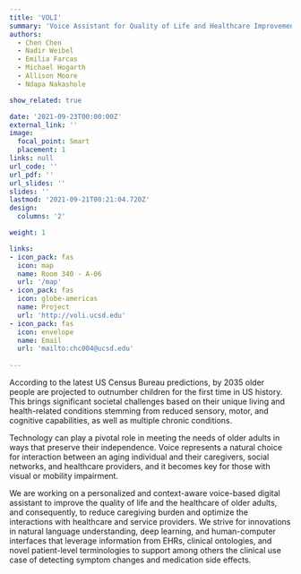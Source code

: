 ```yaml
---
title: 'VOLI'
summary: 'Voice Assistant for Quality of Life and Healthcare Improvement in Aging Populations'
authors: 
  - Chen Chen
  - Nadir Weibel
  - Emilia Farcas
  - Michael Hogarth
  - Allison Moore
  - Ndapa Nakashole

show_related: true

date: '2021-09-23T00:00:00Z'
external_link: ''
image:
  focal_point: Smart
  placement: 1
links: null
url_code: ''
url_pdf: ''
url_slides: ''
slides: ''
lastmod: '2021-09-21T00:21:04.720Z'
design:
  columns: '2'

weight: 1

links:
- icon_pack: fas
  icon: map
  name: Room 340 - A-06
  url: '/map'
- icon_pack: fas
  icon: globe-americas
  name: Project
  url: 'http://voli.ucsd.edu'
- icon_pack: fas
  icon: envelope
  name: Email
  url: 'mailto:chc004@ucsd.edu'
  
---
```

According to the latest US Census Bureau predictions, by 2035 older people are projected to outnumber children for the first time in US history. This brings significant societal challenges based on their unique living and health-related conditions stemming from reduced sensory, motor, and cognitive capabilities, as well as multiple chronic conditions. 

Technology can play a pivotal role in meeting the needs of older adults in ways that preserve their independence. Voice represents a natural choice for interaction between an aging individual and their caregivers, social networks, and healthcare providers, and it becomes key for those with visual or mobility impairment.

We are working on a personalized and context-aware voice-based digital assistant to improve the quality of life and the healthcare of older adults, and consequently, to reduce caregiving burden and optimize the interactions with healthcare and service providers. We strive for innovations in natural language understanding, deep learning, and human-computer interfaces that leverage information from EHRs, clinical ontologies, and novel patient-level terminologies to support among others the clinical use case of detecting symptom changes and medication side effects.